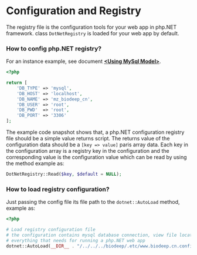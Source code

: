 # Configuration and Registry

The registry file is the configuration tools for your web app in php.NET framework. class ``DotNetRegistry`` is loaded for your web app by default.

### How to config php.NET registry?

For an instance example, see document [**&lt;Using MySql Model>**](../../docs/model/mysql_model.md).

```php
<?php

return [
	'DB_TYPE' => 'mysql',
	'DB_HOST' => 'localhost',
	'DB_NAME' => 'mz_biodeep_cn',
	'DB_USER' => 'root',
	'DB_PWD'  => 'root',
	'DB_PORT' => '3306'
];
```

The example code snapshot shows that, a php.NET configuration registry file should be a simple value returns script. The returns value of the configuration data should be a ``[key => value]`` paris array data. Each key in the configuration array is a registry key in the configuration and the corresponding value is the configuration value which can be read by using the method example as:

```php
DotNetRegistry::Read($key, $default = NULL); 
```

### How to load registry configuration?

Just passing the config file its file path to the ``dotnet::AutoLoad`` method, example as:

```php
<?php

# Load registry configuration file
# the configuration contains mysql database connection, view file location, etc
# everything that needs for running a php.NET web app
dotnet::AutoLoad(__DIR__ . "/../../../biodeep/.etc/www.biodeep.cn.config.php");
```
